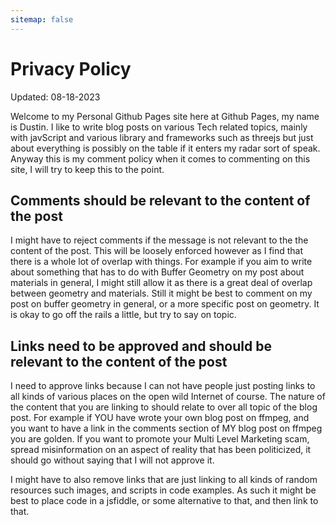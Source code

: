 ```yaml
---
sitemap: false
---
```


# Privacy Policy

Updated: 08-18-2023

Welcome to my Personal Github Pages site here at Github Pages, my name is Dustin. I like to write blog posts on various Tech related topics, mainly with javScript and various library and frameworks such as threejs but just about everything is possibly on the table if it enters my radar sort of speak. Anyway this is my comment policy when it comes to commenting on this site, I will try to keep this to the point.


## Comments should be relevant to the content of the post

I might have to reject comments if the message is not relevant to the the content of the post. This will be loosely enforced however as I find that there is a whole lot of overlap with things. For example if you aim to write about something that has to do with Buffer Geometry on my post about materials in general, I might still allow it as there is a great deal of overlap between geometry and materials. Still it might be best to comment on my post on buffer geometry in general, or a more specific post on geometry. It is okay to go off the rails a little, but try to say on topic.

## Links need to be approved and should be relevant to the content of the post

I need to approve links because I can not have people just posting links to all kinds of various places on the open wild Internet of course. The nature of the content that you are linking to should relate to over all topic of the blog post. For example if YOU have wrote your own blog post on ffmpeg, and you want to have a link in the comments section of MY blog post on ffmpeg you are golden. If you want to promote your Multi Level Marketing scam, spread misinformation on an aspect of reality that has been politicized, it should go without saying that I will not approve it.

I might have to also remove links that are just linking to all kinds of random resources such images, and scripts in code examples. As such it might be best to place code in a jsfiddle, or some alternative to that, and then link to that.

